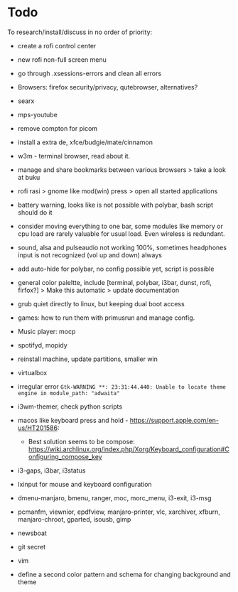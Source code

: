 # Todo 
To research/install/discuss in no order of priority:
- create a rofi control center

- new rofi non-full screen menu

- go through .xsessions-errors and clean all errors

- Browsers: firefox security/privacy, qutebrowser, alternatives?

- searx

- mps-youtube

- remove compton for picom

- install a extra de, xfce/budgie/mate/cinnamon

- w3m - terminal browser, read about it.

- manage and share bookmarks between various browsers > take a look at buku

- rofi rasi > gnome like mod(win) press > open all started applications 

- battery warning, looks like is not possible with polybar, bash script should do it

- consider moving everything to one bar, some modules like memory or cpu load are rarely valuable for usual load. Even wireless is redundant.

- sound, alsa and pulseaudio not working 100%, sometimes headphones input is not recognized (vol up and down) always

- add auto-hide for polybar, no config possible yet, script is possible

- general color paleltte, include [terminal, polybar, i3bar, dunst, rofi, firfox?] > Make this automatic > update documentation

- grub quiet directly to linux, but keeping dual boot access

- games: how to run them with primusrun and manage config.

- Music player: mocp

- spotifyd, mopidy

- reinstall machine, update partitions, smaller win

- virtualbox

- irregular error `Gtk-WARNING **: 23:31:44.440: Unable to locate theme engine in module_path: "adwaita"`

- i3wm-themer, check python scripts

- macos like keyboard press and hold - https://support.apple.com/en-us/HT201586:
	* Best solution seems to be compose: https://wiki.archlinux.org/index.php/Xorg/Keyboard_configuration#Configuring_compose_key

- i3-gaps, i3bar, i3status

- lxinput for mouse and keyboard configuration

- dmenu-manjaro, bmenu, ranger, moc, morc_menu, i3-exit, i3-msg

- pcmanfm, viewnior, epdfview, manjaro-printer, vlc, xarchiver, xfburn, manjaro-chroot, gparted, isousb, gimp

- newsboat

- git secret

- vim

- define a second color pattern and schema for changing background and theme

